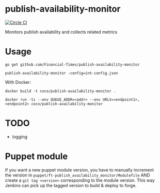# publish-availability-monitor

[![Circle CI](https://circleci.com/gh/Financial-Times/publish-availability-monitor/tree/master.png?style=shield)](https://circleci.com/gh/Financial-Times/publish-availability-monitor/tree/master)

Monitors publish availability and collects related metrics

# Usage
`go get github.com/Financial-Times/publish-availability-monitor`

`publish-availability-monitor -config=int-config.json`

With Docker:

`docker build -t coco/publish-availability-monitor .`

`docker run -ti --env QUEUE_ADDR=<addr> --env URLS=<endpoint1>,<endpoint2> coco/publish-availability-monitor`

# TODO
* logging

# Puppet module
If you want a new puppet module version, you have to manually increment the version in `puppet/ft-publish_availability_monitor/Modulefile` AND create a `git tag <version>` corresponding to the module version. This way Jenkins can pick up the tagged version to build & deploy to forge.
